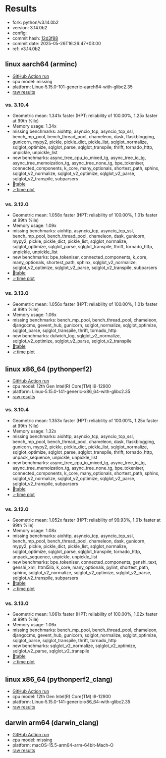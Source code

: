 # Results

- fork: python/v3.14.0b2
- version: 3.14.0b2
- config: 
- commit hash: [12d3f88](https://github.com/python/cpython/commit/12d3f88)
- commit date: 2025-05-26T16:26:47+03:00
- ref: v3.14.0b2

## linux aarch64 (arminc)

- [GitHub Action run](https://github.com/faster-cpython/benchmarking/actions/runs/15534738803)
- cpu model: missing
- platform: Linux-5.15.0-101-generic-aarch64-with-glibc2.35
- [raw results](bm-20250526-arminc-aarch64-python-v3.14.0b2-3.14.0b2-12d3f88.json)

### vs. 3.10.4

- Geometric mean: 1.341x faster (HPT: reliability of 100.00%, 1.25x faster at 99th %ile)
- Memory usage: 1.34x
- missing benchmarks: aiohttp, asyncio_tcp, asyncio_tcp_ssl, bench_mp_pool, bench_thread_pool, chameleon, dask, flaskblogging, gunicorn, mypy2, pickle, pickle_dict, pickle_list, sqlglot_normalize, sqlglot_optimize, sqlglot_parse, sqlglot_transpile, thrift, tornado_http, unpickle, unpickle_list
- new benchmarks: async_tree_cpu_io_mixed_tg, async_tree_io_tg, async_tree_memoization_tg, async_tree_none_tg, bpe_tokeniser, connected_components, k_core, many_optionals, shortest_path, sphinx, sqlglot_v2_normalize, sqlglot_v2_optimize, sqlglot_v2_parse, sqlglot_v2_transpile, subparsers
- [📄table](bm-20250526-arminc-aarch64-python-v3.14.0b2-3.14.0b2-12d3f88-vs-3.10.4.md)
- [📈time plot](bm-20250526-arminc-aarch64-python-v3.14.0b2-3.14.0b2-12d3f88-vs-3.10.4.svg)

### vs. 3.12.0

- Geometric mean: 1.058x faster (HPT: reliability of 100.00%, 1.01x faster at 99th %ile)
- Memory usage: 1.09x
- missing benchmarks: aiohttp, asyncio_tcp, asyncio_tcp_ssl, bench_mp_pool, bench_thread_pool, chameleon, dask, gunicorn, mypy2, pickle, pickle_dict, pickle_list, sqlglot_normalize, sqlglot_optimize, sqlglot_parse, sqlglot_transpile, thrift, tornado_http, unpickle, unpickle_list
- new benchmarks: bpe_tokeniser, connected_components, k_core, many_optionals, shortest_path, sphinx, sqlglot_v2_normalize, sqlglot_v2_optimize, sqlglot_v2_parse, sqlglot_v2_transpile, subparsers
- [📄table](bm-20250526-arminc-aarch64-python-v3.14.0b2-3.14.0b2-12d3f88-vs-3.12.0.md)
- [📈time plot](bm-20250526-arminc-aarch64-python-v3.14.0b2-3.14.0b2-12d3f88-vs-3.12.0.svg)

### vs. 3.13.0

- Geometric mean: 1.056x faster (HPT: reliability of 100.00%, 1.01x faster at 99th %ile)
- Memory usage: 1.06x
- missing benchmarks: bench_mp_pool, bench_thread_pool, chameleon, djangocms, gevent_hub, gunicorn, sqlglot_normalize, sqlglot_optimize, sqlglot_parse, sqlglot_transpile, thrift, tornado_http
- new benchmarks: dulwich_log, sqlglot_v2_normalize, sqlglot_v2_optimize, sqlglot_v2_parse, sqlglot_v2_transpile
- [📄table](bm-20250526-arminc-aarch64-python-v3.14.0b2-3.14.0b2-12d3f88-vs-3.13.0.md)
- [📈time plot](bm-20250526-arminc-aarch64-python-v3.14.0b2-3.14.0b2-12d3f88-vs-3.13.0.svg)

## linux x86_64 (pythonperf2)

- [GitHub Action run](https://github.com/faster-cpython/benchmarking/actions/runs/15534738803)
- cpu model: 12th Gen Intel(R) Core(TM) i9-12900
- platform: Linux-5.15.0-141-generic-x86_64-with-glibc2.35
- [raw results](bm-20250526-pythonperf2-x86_64-python-v3.14.0b2-3.14.0b2-12d3f88.json)

### vs. 3.10.4

- Geometric mean: 1.353x faster (HPT: reliability of 100.00%, 1.25x faster at 99th %ile)
- Memory usage: 1.32x
- missing benchmarks: aiohttp, asyncio_tcp, asyncio_tcp_ssl, bench_mp_pool, bench_thread_pool, chameleon, dask, flaskblogging, gunicorn, mypy2, pickle, pickle_dict, pickle_list, sqlglot_normalize, sqlglot_optimize, sqlglot_parse, sqlglot_transpile, thrift, tornado_http, unpack_sequence, unpickle, unpickle_list
- new benchmarks: async_tree_cpu_io_mixed_tg, async_tree_io_tg, async_tree_memoization_tg, async_tree_none_tg, bpe_tokeniser, connected_components, k_core, many_optionals, shortest_path, sphinx, sqlglot_v2_normalize, sqlglot_v2_optimize, sqlglot_v2_parse, sqlglot_v2_transpile, subparsers
- [📄table](bm-20250526-pythonperf2-x86_64-python-v3.14.0b2-3.14.0b2-12d3f88-vs-3.10.4.md)
- [📈time plot](bm-20250526-pythonperf2-x86_64-python-v3.14.0b2-3.14.0b2-12d3f88-vs-3.10.4.svg)

### vs. 3.12.0

- Geometric mean: 1.052x faster (HPT: reliability of 99.93%, 1.01x faster at 99th %ile)
- Memory usage: 1.08x
- missing benchmarks: aiohttp, asyncio_tcp, asyncio_tcp_ssl, bench_mp_pool, bench_thread_pool, chameleon, dask, gunicorn, mypy2, pickle, pickle_dict, pickle_list, sqlglot_normalize, sqlglot_optimize, sqlglot_parse, sqlglot_transpile, tornado_http, unpack_sequence, unpickle, unpickle_list
- new benchmarks: bpe_tokeniser, connected_components, genshi_text, genshi_xml, html5lib, k_core, many_optionals, pylint, shortest_path, sphinx, sqlglot_v2_normalize, sqlglot_v2_optimize, sqlglot_v2_parse, sqlglot_v2_transpile, subparsers
- [📄table](bm-20250526-pythonperf2-x86_64-python-v3.14.0b2-3.14.0b2-12d3f88-vs-3.12.0.md)
- [📈time plot](bm-20250526-pythonperf2-x86_64-python-v3.14.0b2-3.14.0b2-12d3f88-vs-3.12.0.svg)

### vs. 3.13.0

- Geometric mean: 1.061x faster (HPT: reliability of 100.00%, 1.02x faster at 99th %ile)
- Memory usage: 1.06x
- missing benchmarks: bench_mp_pool, bench_thread_pool, chameleon, djangocms, gevent_hub, gunicorn, sqlglot_normalize, sqlglot_optimize, sqlglot_parse, sqlglot_transpile, thrift, tornado_http
- new benchmarks: sqlglot_v2_normalize, sqlglot_v2_optimize, sqlglot_v2_parse, sqlglot_v2_transpile
- [📄table](bm-20250526-pythonperf2-x86_64-python-v3.14.0b2-3.14.0b2-12d3f88-vs-3.13.0.md)
- [📈time plot](bm-20250526-pythonperf2-x86_64-python-v3.14.0b2-3.14.0b2-12d3f88-vs-3.13.0.svg)

## linux x86_64 (pythonperf2_clang)

- [GitHub Action run](https://github.com/faster-cpython/benchmarking/actions/runs/15534738803)
- cpu model: 12th Gen Intel(R) Core(TM) i9-12900
- platform: Linux-5.15.0-141-generic-x86_64-with-glibc2.35
- [raw results](bm-20250526-pythonperf2_clang-x86_64-python-v3.14.0b2-3.14.0b2-12d3f88.json)

## darwin arm64 (darwin_clang)

- [GitHub Action run](https://github.com/faster-cpython/benchmarking/actions/runs/15534738803)
- cpu model: missing
- platform: macOS-15.5-arm64-arm-64bit-Mach-O
- [raw results](bm-20250526-darwin_clang-arm64-python-v3.14.0b2-3.14.0b2-12d3f88.json)

